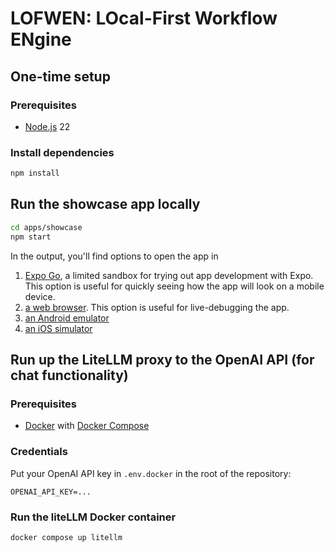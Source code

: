 # LOFWEN: LOcal-First Workflow ENgine

## One-time setup

### Prerequisites

* [Node.js](https://nodejs.org/) 22

### Install dependencies

   ```bash
   npm install
   ```

## Run the showcase app locally

   ```bash
   cd apps/showcase
   npm start
   ```

In the output, you'll find options to open the app in

1. [Expo Go](https://expo.dev/go), a limited sandbox for trying out app development with Expo. This option is useful for quickly seeing how the app will look on a mobile device.
1. [a web browser](http://localhost:8081). This option is useful for live-debugging the app.
1. [an Android emulator](https://docs.expo.dev/workflow/android-studio-emulator/)
1. [an iOS simulator](https://docs.expo.dev/workflow/ios-simulator/)

## Run up the LiteLLM proxy to the OpenAI API (for chat functionality)

### Prerequisites

* [Docker](https://docs.docker.com/engine/) with [Docker Compose](https://docs.docker.com/compose/)

### Credentials

Put your OpenAI API key in `.env.docker` in the root of the repository:

   ```
   OPENAI_API_KEY=...
   ``` 

### Run the liteLLM Docker container

   ```bash
   docker compose up litellm
   ```
